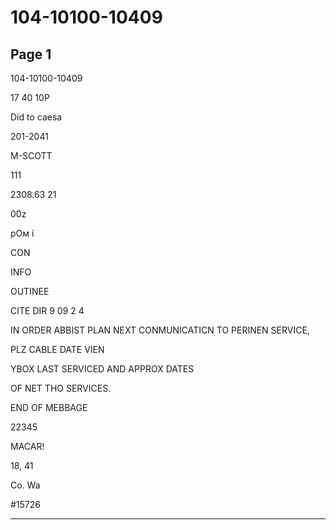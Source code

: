 # 104-10100-10409

## Page 1

104-10100-10409

17 40 10P

Did to caesa

201-2041

M-SCOTT

111

2308.63 21

00z

рОм і

CON

INFO

OUTINEE

CITE DIR 9 09 2 4

IN ORDER ABBIST PLAN NEXT CONMUNICATICN TO PERINEN SERVICE,

PLZ CABLE DATE VIEN

YBOX LAST SERVICED AND APPROX DATES

OF NET THO SERVICES.

END OF MEBBAGE

22345

MACAR!

18, 41

Co. Wa

#15726

---

